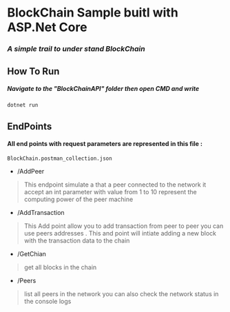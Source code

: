 
# BlockChain Sample buitl with ASP.Net Core
### _A simple trail to under stand BlockChain_



## How To Run 
##### Navigate to the "BlockChainAPI" folder then open CMD and write
```
dotnet run
```

## EndPoints 
#### All end points with request parameters are represented in this file :
`BlockChain.postman_collection.json`
* /AddPeer
>This endpoint simulate a that a peer connected to the network it accept an int parameter with value from 1 to 10 represent the computing power of the peer machine 
* /AddTransaction 
> This Add point allow you to add transaction from peer to peer you can use peers addresses . This and point will intiate adding a new block with the transaction data to the chain
> 
* /GetChian
>get all blocks in the chain 

* /Peers 
> list all peers in the network you can also check the network status in the console logs
